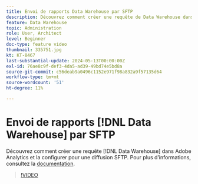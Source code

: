 ```yaml
---
title: Envoi de rapports Data Warehouse par SFTP
description: Découvrez comment créer une requête de Data Warehouse dans Adobe Analytics et la configurer pour une diffusion SFTP.
feature: Data Warehouse
topic: Administration
role: User, Architect
level: Beginner
doc-type: feature video
thumbnail: 335751.jpg
kt: KT-8467
last-substantial-update: 2024-05-13T00:00:00Z
exl-id: 76ae8c9f-def3-4da5-ad39-49bd74e5bd8a
source-git-commit: c56deab9a0496c1152e971f98a832a9f57135d64
workflow-type: tm+mt
source-wordcount: '51'
ht-degree: 11%

---
```


# Envoi de rapports [!DNL Data Warehouse] par SFTP

Découvrez comment créer une requête [!DNL Data Warehouse] dans Adobe Analytics et la configurer pour une diffusion SFTP. Pour plus d’informations, consultez la [documentation](https://experienceleague.adobe.com/fr/docs/analytics/export/ftp-and-sftp/secure-file-transfer-protocol/ftp-sftp-dw).

>[!VIDEO](https://video.tv.adobe.com/v/3418497/?quality=12&learn=on&captions=fre_fr)
